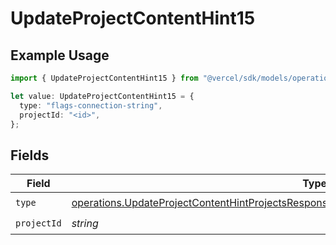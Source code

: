 # UpdateProjectContentHint15

## Example Usage

```typescript
import { UpdateProjectContentHint15 } from "@vercel/sdk/models/operations/updateproject.js";

let value: UpdateProjectContentHint15 = {
  type: "flags-connection-string",
  projectId: "<id>",
};
```

## Fields

| Field                                                                                                                                                                                                    | Type                                                                                                                                                                                                     | Required                                                                                                                                                                                                 | Description                                                                                                                                                                                              |
| -------------------------------------------------------------------------------------------------------------------------------------------------------------------------------------------------------- | -------------------------------------------------------------------------------------------------------------------------------------------------------------------------------------------------------- | -------------------------------------------------------------------------------------------------------------------------------------------------------------------------------------------------------- | -------------------------------------------------------------------------------------------------------------------------------------------------------------------------------------------------------- |
| `type`                                                                                                                                                                                                   | [operations.UpdateProjectContentHintProjectsResponse200ApplicationJSONResponseBodyEnv15Type](../../models/operations/updateprojectcontenthintprojectsresponse200applicationjsonresponsebodyenv15type.md) | :heavy_check_mark:                                                                                                                                                                                       | N/A                                                                                                                                                                                                      |
| `projectId`                                                                                                                                                                                              | *string*                                                                                                                                                                                                 | :heavy_check_mark:                                                                                                                                                                                       | N/A                                                                                                                                                                                                      |